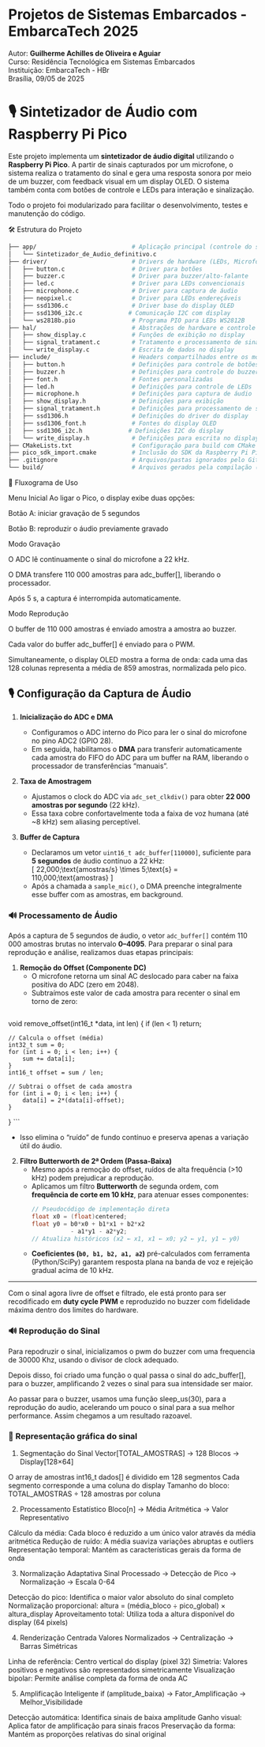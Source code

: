 # Projetos de Sistemas Embarcados - EmbarcaTech 2025

Autor: **Guilherme Achilles de Oliveira e Aguiar**  
Curso: Residência Tecnológica em Sistemas Embarcados  
Instituição: EmbarcaTech - HBr  
Brasília, 09/05 de 2025

# 🎙️ Sintetizador de Áudio com Raspberry Pi Pico

Este projeto implementa um **sintetizador de áudio digital** utilizando o **Raspberry Pi Pico**. A partir de sinais capturados por um microfone, o sistema realiza o tratamento do sinal e gera uma resposta sonora por meio de um buzzer, com feedback visual em um display OLED. O sistema também conta com botões de controle e LEDs para interação e sinalização. 

Todo o projeto foi modularizado para facilitar o desenvolvimento, testes e manutenção do código.


🛠️ Estrutura do Projeto
```bash
├── app/                           # Aplicação principal (controle do sintetizador)
│   └── Sintetizador_de_Audio_definitivo.c
├── driver/                        # Drivers de hardware (LEDs, Microfone, Buzzer, Display, etc.)
│   ├── button.c                   # Driver para botões
│   ├── buzzer.c                   # Driver para buzzer/alto-falante
│   ├── led.c                      # Driver para LEDs convencionais
│   ├── microphone.c               # Driver para captura de áudio
│   ├── neopixel.c                 # Driver para LEDs endereçáveis
│   ├── ssd1306.c                  # Driver base do display OLED
│   ├── ssd1306_i2c.c             # Comunicação I2C com display
│   └── ws2818b.pio                # Programa PIO para LEDs WS2812B
├── hal/                           # Abstrações de hardware e controle de alto nível
│   ├── show_display.c             # Funções de exibição no display
│   ├── signal_tratament.c         # Tratamento e processamento de sinais
│   └── write_display.c            # Escrita de dados no display
├── include/                       # Headers compartilhados entre os módulos
│   ├── button.h                   # Definições para controle de botões
│   ├── buzzer.h                   # Definições para controle do buzzer
│   ├── font.h                     # Fontes personalizadas
│   ├── led.h                      # Definições para controle de LEDs
│   ├── microphone.h               # Definições para captura de áudio
│   ├── show_display.h             # Definições para exibição
│   ├── signal_tratament.h         # Definições para processamento de sinais
│   ├── ssd1306.h                  # Definições do driver do display
│   ├── ssd1306_font.h             # Fontes do display OLED
│   ├── ssd1306_i2c.h             # Definições I2C do display
│   └── write_display.h            # Definições para escrita no display
├── CMakeLists.txt                 # Configuração para build com CMake
├── pico_sdk_import.cmake          # Inclusão do SDK da Raspberry Pi Pico
├── .gitignore                     # Arquivos/pastas ignorados pelo Git
└── build/                         # Arquivos gerados pela compilação (não versionado)
```

🚦 Fluxograma de Uso

Menu Inicial
Ao ligar o Pico, o display exibe duas opções:

Botão A: iniciar gravação de 5 segundos

Botão B: reproduzir o áudio previamente gravado

Modo Gravação

O ADC lê continuamente o sinal do microfone a 22 kHz.

O DMA transfere 110 000 amostras para adc_buffer[], liberando o processador.

Após 5 s, a captura é interrompida automaticamente.

Modo Reprodução

O buffer de 110 000 amostras é enviado amostra a amostra ao buzzer.

Cada valor do buffer adc_buffer[] é enviado para o PWM.

Simultaneamente, o display OLED mostra a forma de onda: cada uma das 128 colunas representa a média de 859 amostras, normalizada pelo pico.




## 🎙️ Configuração da Captura de Áudio

1. **Inicialização do ADC e DMA**  
   - Configuramos o ADC interno do Pico para ler o sinal do microfone no pino ADC2 (GPIO 28).  
   - Em seguida, habilitamos o **DMA** para transferir automaticamente cada amostra do FIFO do ADC para um buffer na RAM, liberando o processador de transferências “manuais”.

2. **Taxa de Amostragem**  
   - Ajustamos o clock do ADC via `adc_set_clkdiv()` para obter **22 000 amostras por segundo** (22 kHz).  
   - Essa taxa cobre confortavelmente toda a faixa de voz humana (até ~8 kHz) sem aliasing perceptível.

3. **Buffer de Captura**  
   - Declaramos um vetor `uint16_t adc_buffer[110000]`, suficiente para **5 segundos** de áudio contínuo a 22 kHz:  
     \[
       22\,000\;\text{amostras/s} \times 5\;\text{s} = 110\,000\;\text{amostras}
     \]
   - Após a chamada a `sample_mic()`, o DMA preenche integralmente esse buffer com as amostras, em background.



### 🔊 Processamento de Áudio

Após a captura de 5 segundos de áudio, o vetor `adc_buffer[]` contém 110 000 amostras brutas no intervalo **0–4095**. Para preparar o sinal para reprodução e análise, realizamos duas etapas principais:

1. **Remoção do Offset (Componente DC)**
   - O microfone retorna um sinal AC deslocado para caber na faixa positiva do ADC (zero em 2048).  
   - Subtraímos este valor de cada amostra para recenter o sinal em torno de zero:
     ```c
void remove_offset(int16_t *data, int len) {
    if (len < 1) return;

    // Calcula o offset (média)
    int32_t sum = 0;
    for (int i = 0; i < len; i++) {
        sum += data[i];
    }
    int16_t offset = sum / len;

    // Subtrai o offset de cada amostra
    for (int i = 0; i < len; i++) {
        data[i] = 2*(data[i]-offset);
    }
}
     ```
   - Isso elimina o “ruído” de fundo contínuo e preserva apenas a variação útil do áudio.

2. **Filtro Butterworth de 2ª Ordem (Passa-Baixa)**
   - Mesmo após a remoção do offset, ruídos de alta frequência (>10 kHz) podem prejudicar a reprodução.  
   - Aplicamos um filtro **Butterworth** de segunda ordem, com **frequência de corte em 10 kHz**, para atenuar esses componentes:
     ```c
     // Pseudocódigo de implementação direta
     float x0 = (float)centered;
     float y0 = b0*x0 + b1*x1 + b2*x2
                - a1*y1 - a2*y2;
     // Atualiza históricos (x2 ← x1, x1 ← x0; y2 ← y1, y1 ← y0)
     ```
   - **Coeficientes (`b0, b1, b2, a1, a2`)** pré-calculados com ferramenta (Python/SciPy) garantem resposta plana na banda de voz e rejeição gradual acima de 10 kHz.

---

Com o sinal agora livre de offset e filtrado, ele está pronto para ser recodificado em **duty cycle PWM** e reproduzido no buzzer com fidelidade máxima dentro dos limites do hardware.


### 🔊 Reprodução do Sinal

Para repodruzir o sinal, inicializamos o pwm do buzzer com uma frequencia de 30000 Khz, usando o divisor de clock adequado.

Depois disso, foi criado uma função o qual passa o sinal do adc_buffer[], para o buzzer, amplificando 2 vezes o sinal para sua intensidade ser maior.

Ao passar para o buzzer, usamos uma função sleep_us(30), para a reprodução do audio, acelerando um pouco o sinal para a sua melhor performance. Assim chegamos a um resultado razoavel.


### 🎯 Representação gráfica do sinal

1. Segmentação do Sinal
Vector[TOTAL_AMOSTRAS] → 128 Blocos → Display[128×64]

O array de amostras int16_t dados[] é dividido em 128 segmentos
Cada segmento corresponde a uma coluna do display
Tamanho do bloco: TOTAL_AMOSTRAS ÷ 128 amostras por coluna

2. Processamento Estatístico
Bloco[n] → Média Aritmética → Valor Representativo

Cálculo da média: Cada bloco é reduzido a um único valor através da média aritmética
Redução de ruído: A média suaviza variações abruptas e outliers
Representação temporal: Mantém as características gerais da forma de onda

3. Normalização Adaptativa
Sinal Processado → Detecção de Pico → Normalização → Escala 0-64

Detecção do pico: Identifica o maior valor absoluto do sinal completo
Normalização proporcional: altura = (média_bloco ÷ pico_global) × altura_display
Aproveitamento total: Utiliza toda a altura disponível do display (64 pixels)

4. Renderização Centrada
Valores Normalizados → Centralização → Barras Simétricas

Linha de referência: Centro vertical do display (pixel 32)
Simetria: Valores positivos e negativos são representados simetricamente
Visualização bipolar: Permite análise completa da forma de onda AC

5. Amplificação Inteligente
if (amplitude_baixa) → Fator_Amplificação → Melhor_Visibilidade

Detecção automática: Identifica sinais de baixa amplitude
Ganho visual: Aplica fator de amplificação para sinais fracos
Preservação da forma: Mantém as proporções relativas do sinal original
